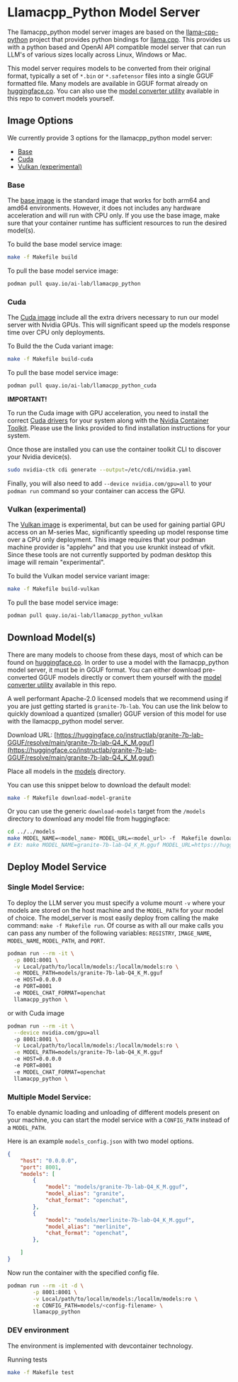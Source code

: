 # Llamacpp_Python Model Server

The llamacpp_python model server images are based on the [llama-cpp-python](https://github.com/abetlen/llama-cpp-python) project that provides python bindings for [llama.cpp](https://github.com/ggerganov/llama.cpp). This provides us with a python based and OpenAI API compatible model server that can run LLM's of various sizes locally across Linux, Windows or Mac.

This model server requires models to be converted from their original format, typically a set of `*.bin` or `*.safetensor` files into a single GGUF formatted file. Many models are available in GGUF format already on [huggingface.co](https://huggingface.co). You can also use the [model converter utility](../../convert_models/) available in this repo to convert models yourself.


## Image Options

We currently provide 3 options for the llamacpp_python model server:
* [Base](#base)
* [Cuda](#cuda)
* [Vulkan (experimental)](#vulkan-experimental)

### Base

The [base image](../llamacpp_python/base/Containerfile) is the standard image that works for both arm64 and amd64 environments. However, it does not includes any hardware acceleration and will run with CPU only. If you use the base image, make sure that your container runtime has sufficient resources to run the desired model(s).

To build the base model service image:

```bash
make -f Makefile build
```
To pull the base model service image:

```bash
podman pull quay.io/ai-lab/llamacpp_python
```


### Cuda

The [Cuda image](../llamacpp_python/cuda/Containerfile) include all the extra drivers necessary to run our model server with Nvidia GPUs. This will significant speed up the models response time over CPU only deployments.

To Build the the Cuda variant image:
```bash
make -f Makefile build-cuda
```

To pull the base model service image:

```bash
podman pull quay.io/ai-lab/llamacpp_python_cuda
```

**IMPORTANT!**

To run the Cuda image with GPU acceleration, you need to install the correct [Cuda drivers](https://docs.nvidia.com/cuda/cuda-installation-guide-linux/index.html#driver-installation) for your system along with the [Nvidia Container Toolkit](https://docs.nvidia.com/datacenter/cloud-native/container-toolkit/latest/install-guide.html#). Please use the links provided to find installation instructions for your system.

Once those are installed you can use the container toolkit CLI to discover your Nvidia device(s).
```bash
sudo nvidia-ctk cdi generate --output=/etc/cdi/nvidia.yaml
```

Finally, you will also need to add `--device nvidia.com/gpu=all` to your `podman run` command so your container can access the GPU.


### Vulkan (experimental)

The [Vulkan image](../llamacpp_python/vulkan/Containerfile) is experimental, but can be used for gaining partial GPU access on an M-series Mac, significantly speeding up model response time over a CPU only deployment. This image requires that your podman machine provider is "applehv" and that you use krunkit instead of vfkit. Since these tools are not currently supported by podman desktop this image will remain "experimental".

To build the Vulkan model service variant image:

```bash
make -f Makefile build-vulkan
```
To pull the base model service image:

```bash
podman pull quay.io/ai-lab/llamacpp_python_vulkan
```



## Download Model(s)

There are many models to choose from these days, most of which can be found on [huggingface.co](https://huggingface.co). In order to use a model with the llamacpp_python model server, it must be in GGUF format. You can either download pre-converted GGUF models directly or convert them yourself with the [model converter utility](../../convert_models/) available in this repo.

A well performant Apache-2.0 licensed models that we recommend using if you are just getting started is
`granite-7b-lab`. You can use the link below to quickly download a quantized (smaller) GGUF version of this model for use with the llamacpp_python model server.

Download URL: [https://huggingface.co/instructlab/granite-7b-lab-GGUF/resolve/main/granite-7b-lab-Q4_K_M.gguf](https://huggingface.co/instructlab/granite-7b-lab-GGUF/resolve/main/granite-7b-lab-Q4_K_M.gguf)

Place all models in the [models](../../models/) directory.

You can use this snippet below to download the default model:

```bash
make -f Makefile download-model-granite
```

Or you can use the generic `download-models` target from the `/models` directory to download any model file from huggingface:

```bash
cd ../../models
make MODEL_NAME=<model_name> MODEL_URL=<model_url> -f  Makefile download-model
# EX: make MODEL_NAME=granite-7b-lab-Q4_K_M.gguf MODEL_URL=https://huggingface.co/instructlab/granite-7b-lab-GGUF/resolve/main/granite-7b-lab-Q4_K_M.gguf -f  Makefile download-model
```


## Deploy Model Service

### Single Model Service:

To deploy the LLM server you must specify a volume mount `-v` where your models are stored on the host machine and the `MODEL_PATH` for your model of choice. The model_server is most easily deploy from calling the make command: `make -f Makefile run`. Of course as with all our make calls you can pass any number of the following variables: `REGISTRY`, `IMAGE_NAME`, `MODEL_NAME`, `MODEL_PATH`, and `PORT`.

```bash
podman run --rm -it \
  -p 8001:8001 \
  -v Local/path/to/locallm/models:/locallm/models:ro \
  -e MODEL_PATH=models/granite-7b-lab-Q4_K_M.gguf
  -e HOST=0.0.0.0
  -e PORT=8001
  -e MODEL_CHAT_FORMAT=openchat
  llamacpp_python \
```

or with Cuda image

```bash
podman run --rm -it \
  --device nvidia.com/gpu=all
  -p 8001:8001 \
  -v Local/path/to/locallm/models:/locallm/models:ro \
  -e MODEL_PATH=models/granite-7b-lab-Q4_K_M.gguf
  -e HOST=0.0.0.0
  -e PORT=8001
  -e MODEL_CHAT_FORMAT=openchat
  llamacpp_python \
```
### Multiple Model Service:

To enable dynamic loading and unloading of different models present on your machine, you can start the model service with a `CONFIG_PATH` instead of a `MODEL_PATH`.

Here is an example `models_config.json` with two model options.

```json
{
    "host": "0.0.0.0",
    "port": 8001,
    "models": [
        {
            "model": "models/granite-7b-lab-Q4_K_M.gguf",
            "model_alias": "granite",
            "chat_format": "openchat",
        },
        {
            "model": "models/merlinite-7b-lab-Q4_K_M.gguf",
            "model_alias": "merlinite",
            "chat_format": "openchat",
        },

    ]
}
```

Now run the container with the specified config file.

```bash
podman run --rm -it -d \
        -p 8001:8001 \
        -v Local/path/to/locallm/models:/locallm/models:ro \
        -e CONFIG_PATH=models/<config-filename> \
        llamacpp_python
```

### DEV environment

The environment is implemented with devcontainer technology.

Running tests

```bash
make -f Makefile test
```
